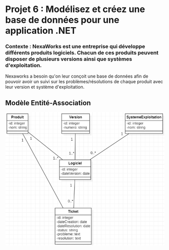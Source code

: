 # Projet 6 : Modélisez et créez une base de données pour une application .NET

### Contexte : NexaWorks est une entreprise qui développe différents produits logiciels. Chacun de ces produits peuvent disposer de plusieurs versions ainsi que systèmes d'exploitation. 
Nexaworks a besoin qu'on leur conçoit une base de données afin de pouvoir avoir un suivi sur les problèmes/résolutions de chaque produit avec leur version et système d'exploitation.

## Modèle Entité-Association
![Diagramme E-A](DiagrammeNexaWorks.PNG)
